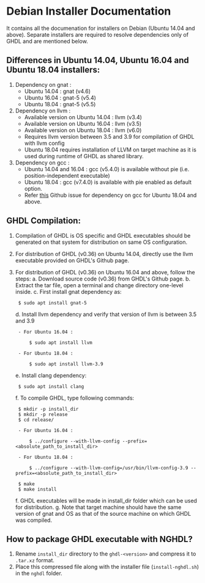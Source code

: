 Debian Installer Documentation 
====


It contains all the documenation for installers on Debian (Ubuntu 14.04 and above).
Separate installers are required to resolve dependencies only of GHDL and are mentioned below. 


## Differences in Ubuntu 14.04, Ubuntu 16.04 and Ubuntu 18.04 installers:
1. Dependency on gnat :
	- Ubuntu 14.04 : gnat (v4.6)
	- Ubuntu 16.04 : gnat-5 (v5.4)
	- Ubuntu 18.04 : gnat-5 (v5.5)
2. Dependency on llvm :
	- Available version on Ubuntu 14.04 : llvm (v3.4)
	- Available version on Ubuntu 16.04 : llvm (v3.5)
	- Available version on Ubuntu 18.04 : llvm (v6.0)
	- Requires llvm version between 3.5 and 3.9 for compilation of GHDL with llvm config
	- Ubuntu 18.04 requires installation of LLVM on target machine as it is used during runtime of GHDL as shared library.
3. Dependency on gcc : 
	- Ubuntu 14.04 and 16.04 : gcc (v5.4.0) is available without pie (i.e. position-independent executable)
	- Ubuntu 18.04 : gcc (v7.4.0) is available with pie enabled as default option.
	- Refer [this](https://github.com/ghdl/ghdl/issues/213) Github issue for dependency on gcc for Ubuntu 18.04 and above.


## GHDL Compilation:
1. Compilation of GHDL is OS specific and GHDL executables should be generated on that system for distribution on same OS configuration.
2. For distribution of GHDL (v0.36) on Ubuntu 14.04, directly use the llvm executable provided on GHDL's Github page.
3. For distribution of GHDL (v0.36) on Ubuntu 16.04 and above, follow the steps:
	a. Download source code (v0.36) from GHDL's Github page.
	b. Extract the tar file, open a terminal and change directory one-level inside.
	c. First install gnat dependency as:
	
		$ sudo apt install gnat-5

	d. Install llvm dependency and verify that version of llvm is between 3.5 and 3.9

		- For Ubuntu 16.04 :

			$ sudo apt install llvm

		- For Ubuntu 18.04 :

			$ sudo apt install llvm-3.9

	e. Install clang dependency:

		$ sudo apt install clang


	f. To compile GHDL, type following commands:

		$ mkdir -p install_dir
		$ mkdir -p release
		$ cd release/

		- For Ubuntu 16.04 :

			$ ../configure --with-llvm-config --prefix=<absolute_path_to_install_dir>

		- For Ubuntu 18.04 :

			$ ../configure --with-llvm-config=/usr/bin/llvm-config-3.9 --prefix=<absolute_path_to_install_dir>

		$ make
		$ make install

	f. GHDL executables will be made in install_dir folder which can be used for distribution.
	g. Note that target machine should have the same version of gnat and OS as that of the source machine on which GHDL was compiled.


## How to package GHDL executable with NGHDL?
1. Rename `install_dir` directory to the `ghdl-<version>` and compress it to `.tar.xz` format.
2. Place this compressed file along with the installer file (`install-nghdl.sh`) in the `nghdl` folder.
